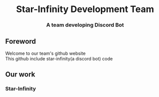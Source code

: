 <h1 align="center">
  Star-Infinity Development Team
</h1>
<h3 align="center">
  A team developing Discord Bot
</h5>

## Foreword
Welcome to our team's github website<br>
This github include star-infinity(a discord bot) code<br>
## Our work
### Star-Infinity
